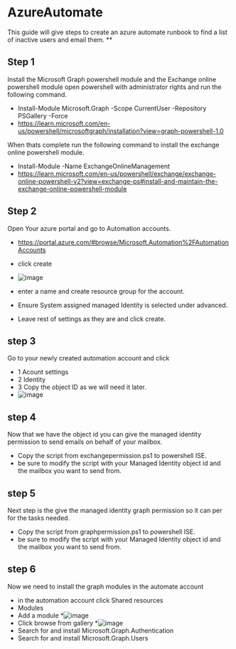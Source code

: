 # AzureAutomate
This guide will give steps to create an azure automate runbook to find a list of inactive users and email them.
**
## Step 1

Install the Microsoft Graph powershell module and the Exchange online powershell module
open powershell with administrator rights and run the following command.
* Install-Module Microsoft.Graph -Scope CurrentUser -Repository PSGallery -Force
* https://learn.microsoft.com/en-us/powershell/microsoftgraph/installation?view=graph-powershell-1.0
  

When thats complete run the following command to install the exchange online powershell module.
* Install-Module -Name ExchangeOnlineManagement
* https://learn.microsoft.com/en-us/powershell/exchange/exchange-online-powershell-v2?view=exchange-ps#install-and-maintain-the-exchange-online-powershell-module


## Step 2
Open Your azure portal and go to Automation accounts.

* https://portal.azure.com/#browse/Microsoft.Automation%2FAutomationAccounts <br />

* click create
* ![image](https://github.com/user-attachments/assets/d4e6c6d6-ed3f-4eb5-992a-3dc7a2019050)

* enter a name and create resource group for the account.
* Ensure System assigned managed Identity is selected under advanced.
* Leave rest of settings as they are and click create.

## step 3
Go to your newly created automation account and click
* 1 Acount settings
* 2 Identity
* 3 Copy the object ID as we will need it later.
* ![image](https://github.com/user-attachments/assets/53a9d2bd-0984-4df5-bc53-a4fe652c3161)


## step 4
Now that we have the object id you can give the managed identity permission to send emails on behalf of your mailbox.
* Copy the script from exchangepermission.ps1 to powershell ISE.
* be sure to modify the script with your Managed Identity object id and the mailbox you want to send from.


## step 5
Next step is the give the managed identity graph permission so it can per for the tasks needed.
* Copy the script from graphpermission.ps1 to powershell ISE.
* be sure to modify the script with your Managed Identity object id and the mailbox you want to send from.

## step 6 
Now we need to install the graph modules in the automate account
* in the automation account click Shared resources
* Modules
* Add a module
*![image](https://github.com/user-attachments/assets/425949ba-9f5b-4101-b015-b944d4bd6fcc)
* Click browse from gallery
*![image](https://github.com/user-attachments/assets/0b91e696-5cb1-4ba0-8451-ff3b2ab6bdaf)
* Search for and install Microsoft.Graph.Authentication
* Search for and install Microsoft.Graph.Users



